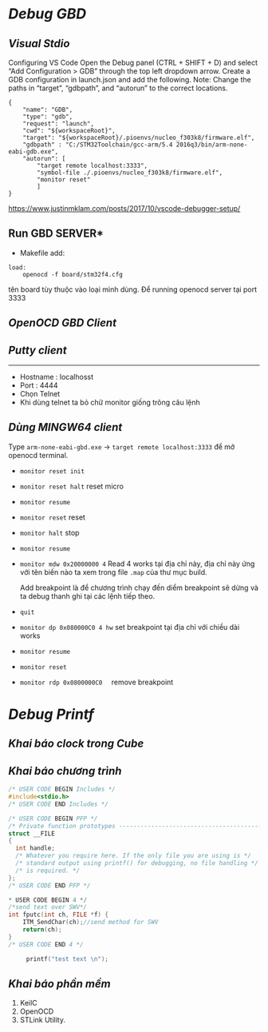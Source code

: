 
# ***Debug GBD***

***Visual Stdio***
--------
Configuring VS Code
Open the Debug panel (CTRL + SHIFT + D) and select “Add Configuration > GDB” through the top left dropdown arrow. Create a GDB configuration in launch.json and add the following. Note: Change the paths in “target”, “gdbpath”, and “autorun” to the correct locations.
```
{
    "name": "GDB",
    "type": "gdb",
    "request": "launch",
    "cwd": "${workspaceRoot}",
    "target": "${workspaceRoot}/.pioenvs/nucleo_f303k8/firmware.elf",
    "gdbpath" : "C:/STM32Toolchain/gcc-arm/5.4 2016q3/bin/arm-none-eabi-gdb.exe",
    "autorun": [
        "target remote localhost:3333",
        "symbol-file ./.pioenvs/nucleo_f303k8/firmware.elf",
        "monitor reset"
        ]
}
```
https://www.justinmklam.com/posts/2017/10/vscode-debugger-setup/

**Run GBD SERVER***
-----------

- Makefile add: 
```
load:
    openocd -f board/stm32f4.cfg
```
tên board tùy thuộc vào loại mình dùng.
Để running openocd server tại port 3333

***OpenOCD GBD Client***
----------

## ***Putty client***
----------

- Hostname : localhosst
- Port : 4444
- Chọn Telnet
- Khi dùng telnet ta bỏ chữ monitor giống trông câu lệnh

***Dùng MINGW64 client***
--------
Type ```arm-none-eabi-gbd.exe``` -> ```target remote localhost:3333``` để mở openocd terminal.

- ```monitor reset init```

- ```monitor reset halt``` reset micro

- ```monitor resume```

- ```monitor reset``` reset

- ```monitor halt``` stop

- ```monitor resume```

- ```monitor mdw 0x20000000 4``` Read 4 works tại địa chỉ này, địa chỉ này ứng với tên biến nào ta xem trong file ```.map``` của thư mục build.

    Add breakpoint là để chương trình chạy đến diểm breakpoint sẽ dừng và ta debug thanh ghi tại các lệnh tiếp theo.

- ```quit```

- ```monitor dp 0x080000C0 4 hw``` set breakpoint tại địa chỉ với chiều dài works 

- ```monitor resume```

- ```monitor reset```

- ```monitor rdp 0x0800000C0  ``` remove breakpoint

# ***Debug Printf***

***Khai báo clock trong Cube***
----------------


***Khai báo chương trình***
-------------------
```c
/* USER CODE BEGIN Includes */
#include<stdio.h>
/* USER CODE END Includes */
```

```c
/* USER CODE BEGIN PFP */
/* Private function prototypes -----------------------------------------------*/
struct __FILE
{
  int handle;
  /* Whatever you require here. If the only file you are using is */
  /* standard output using printf() for debugging, no file handling */
  /* is required. */
};
/* USER CODE END PFP */
```
```c
* USER CODE BEGIN 4 */
/*send text over SWV*/
int fputc(int ch, FILE *f) {
    ITM_SendChar(ch);//send method for SWV
    return(ch);
}
/* USER CODE END 4 */
```
```c
     printf("test text \n");
```
***Khai báo phần mềm***
------------


1. KeilC
2. OpenOCD
3. STLink Utility.
